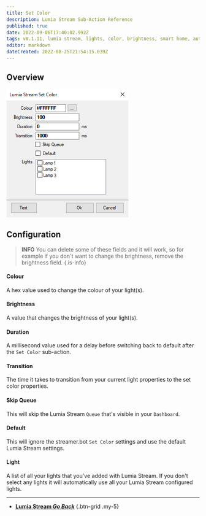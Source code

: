 ```yaml
---
title: Set Color
description: Lumia Stream Sub-Action Reference
published: true
date: 2022-09-06T17:40:02.992Z
tags: v0.1.11, lumia stream, lights, color, brightness, smart home, automation
editor: markdown
dateCreated: 2022-08-25T21:54:15.039Z
---
```


## Overview
![streamer.bot-intergration-lumia-stream-sub-action-set-color-default.png](/intergrations/lumia-stream/sub-actions/set-color/streamer.bot-intergration-lumia-stream-sub-action-set-color-default.png)

## Configuration
> **INFO**
> You can delete some of these fields and it will work, so for example if you don't want to change the brightness, remove the brightness field.
{.is-info}
#### Colour
A hex value used to change the colour of your light(s).

#### Brightness
A value that changes the brightness of your light(s).

#### Duration
A millisecond value used for a delay before switching back to default after the `Set Color` sub-action.

#### Transition
The time it takes to transition from your current light properties to the set color properties.

#### Skip Queue
This will skip the Lumia Stream `Queue` that's visible in your `Dashboard`.

#### Default
This will ignore the streamer.bot `Set Color` settings and use the default Lumia Stream settings.

#### Light
A list of all your lights that you've added with Lumia Stream. If you don't select any lights it will automatically use all your Lumia Stream configured lights.

---

- [<i class="mdi mdi-chevron-left"></i> **Lumia Stream *Go Back***](/en/Sub-Actions/Lumia-Stream)
{.btn-grid .my-5}